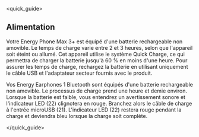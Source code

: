 <quick_guide>
## Alimentation 

Votre Energy Phone Max 3+ est équipé d'une batterie rechargeable non amovible. Le temps de charge varie entre 2 et 3 heures, selon que l'appareil soit éteint ou allumé. Cet appareil utilise le système Quick Charge, ce qui permettra de charger la batterie jusqu'à 60 % en moins d'une heure. Pour assurer les temps de charge, rechargez la batterie en utilisant uniquement le câble USB et l'adaptateur secteur fournis avec le produit.

Vos Energy Earphones 1 Bluetooth sont équipés d'une batterie rechargeable non amovible. Le processus de charge prend une heure et demie environ. Lorsque la batterie est faible, vous entendrez un avertissement sonore et l'indicateur LED (22) clignotera en rouge. Branchez alors le câble de charge à l'entrée microUSB (21). L'indicateur LED (22) restera rouge pendant la charge et deviendra bleu lorsque la charge soit complète.

</quick_guide>
